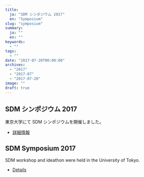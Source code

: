 ```yaml
---
title:
  ja: "SDM シンポジウム 2017"
  en: "Symposium"
slug: "symposium"
summary:
  ja: ""
  en: ""
keywords:
  - ""
tags:
  - ""
date: "2017-07-20T00:00:00"
archives:
  - "2017"
  - "2017-07"
  - "2017-07-20"
image: ""
draft: true
---
```


<!-- 日本語記事ここから -->
<section lang="ja" v-if="$context.locale === 'ja-jp'">

# SDM シンポジウム 2017

東京大学にて SDM シンポジウムを開催しました。

- [詳細情報](/symposium/2017/)

</section>
<!-- 日本語記事ここまで -->

<!-- English article start -->
<section lang="en" v-else>

# SDM Symposium 2017

SDM workshop and ideathon were held in the University of Tokyo.

- [Details](/symposium/2017/)

</section>
<!-- English article end -->
